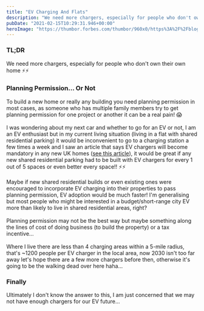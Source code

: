 ```yaml
---
title: "EV Charging And Flats"
description: "We need more chargers, especially for people who don't own their own home ⚡️⚡️"
pubDate: "2021-02-15T10:29:31.946+00:00"
heroImage: "https://thumbor.forbes.com/thumbor/960x0/https%3A%2F%2Fblogs-images.forbes.com%2Fbrendarichardson%2Ffiles%2F2019%2F04%2FAdobeStock_79022703-1-1200x800.jpg"
---
```


### TL;DR
We need more chargers, especially for people who don't own their own home ⚡️⚡️

### Planning Permission... Or Not

To build a new home or really any building you need planning permission in most cases, as someone who has multiple family members try to get planning permission for one project or another it can be a real pain! 😱
<br/>
<br/>
I was wondering about my next car and whether to go for an EV or not, I am an EV enthusiast but in my current living situation (living in a flat with shared residential parking) it would be inconvenient to go to a charging station a few times a week and I saw an article that says EV chargers will become mandatory in any new UK homes ([see this article](https://www.gov.uk/government/news/electric-car-chargepoints-to-be-installed-in-all-future-homes-in-world-first)), it would be great if any new shared residential parking had to be built with EV chargers for every 1 out of 5 spaces or even better every space!! ⚡️⚡️
<br/>
<br/>
Maybe if new shared residential builds or even existing ones were encouraged to incorporate EV charging into their properties to pass planning permission, EV adoption would be much faster! I'm generalising but most people who might be interested in a budget/short-range city EV more than likely to live in shared residential areas, right?
<br/>
<br/>
Planning permission may not be the best way but maybe something along the lines of cost of doing business (to build the property) or a tax incentive...
<br/>
<br/>
Where I live there are less than 4 charging areas within a 5-mile radius, that's ~1200 people per EV charger in the local area, now 2030 isn't too far away let's hope there are a few more chargers before then, otherwise it's going to be the walking dead over here haha...

### Finally
Ultimately I don't know the answer to this, I am just concerned that we may not have enough chargers for our EV future...